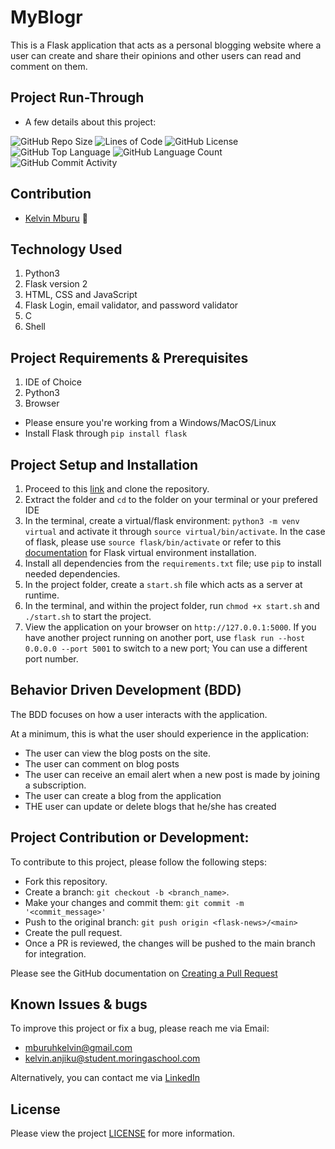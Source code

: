# MyBlogr
This is a Flask application that acts as a personal blogging website where a user can create and share their opinions and other users can read and comment on them.

<!-- ![Site Screenshot](flaskblog/static/profile_pics/Flask-Blog.png) -->

## Project Run-Through
* A few details about this project:

![GitHub Repo Size](https://img.shields.io/github/repo-size/kelvinmburu/my-blogr)
![Lines of Code](https://img.shields.io/tokei/lines/github/kelvinmburu/my-blogr)
![GitHub License](https://img.shields.io/github/license/kelvinmburu/my-blogr)
![GitHub Top Language](https://img.shields.io/github/languages/top/kelvinmburu/my-blogr)
![GitHub Language Count](https://img.shields.io/github/languages/count/kelvinmburu/my-blogr)
![GitHub Commit Activity](https://img.shields.io/github/commit-activity/w/kelvinmburu/my-blogr)

## Contribution
- [Kelvin Mburu](https://github.com/kelvinmburu) 📖

## Technology Used

1. Python3
2. Flask version 2
3. HTML, CSS and JavaScript
4. Flask Login, email validator, and password validator
5. C
6. Shell

## Project Requirements & Prerequisites

1. IDE of Choice
2. Python3
3. Browser

* Please ensure you're working from a Windows/MacOS/Linux
* Install Flask through `pip install flask`

## Project Setup and Installation

1. Proceed to this [link](https://github.com/kelvinmburu/my-blogr.git) and clone the repository.
2. Extract the folder and `cd` to the folder on your terminal or your prefered IDE
3. In the terminal, create a virtual/flask environment: `python3 -m venv virtual` and activate it through `source virtual/bin/activate`. In the case of flask, please use `source flask/bin/activate` or refer to this [documentation](https://stackoverflow.com/questions/31252791/flask-importerror-no-module-named-flask) for Flask virtual environment installation.
4. Install all dependencies from the `requirements.txt` file; use `pip` to install needed dependencies.
5. In the project folder, create a `start.sh` file which acts as a server at runtime.
6. In the terminal, and within the project folder, run `chmod +x start.sh` and `./start.sh` to start the project.
7. View the application on your browser on `http://127.0.0.1:5000`. If you have another project running on another port, use `flask run --host 0.0.0.0 --port 5001` to switch to a new port; You can use a different port number.

## Behavior Driven Development (BDD)

The BDD focuses on how a user interacts with the application.

At a minimum, this is what the user should experience in the application:
* The user can view the blog posts on the site.
* The user can comment on blog posts
* The user can receive an email alert when a new post is made by joining a subscription.
* The user can create a blog from the application
* THE user can update or delete blogs that he/she has created

## Project Contribution or Development:

To contribute to this project, please follow the following steps:
* Fork this repository.
* Create a branch: `git checkout -b <branch_name>`.
* Make your changes and commit them: `git commit -m '<commit_message>'`
* Push to the original branch: `git push origin <flask-news>/<main>`
* Create the pull request.
* Once a PR is reviewed, the changes will be pushed to the main branch for integration.

Please see the GitHub documentation on [Creating a Pull Request](https://help.github.com/en/github/collaborating-with-issues-and-pull-requests/creating-a-pull-request)

## Known Issues & bugs

To improve this project or fix a bug, please reach me via Email:
* [mburuhkelvin@gmail.com](mailto:mburuhkelvin@gmail.com)
* [kelvin.anjiku@student.moringaschool.com](mailto:kelvin.anjiku@student.moringaschool.com)

Alternatively, you can contact me via [LinkedIn](https://www.linkedin.com/in/kelvin-m-560a25135/)

## License

Please view the project [LICENSE](LICENSE) for more information.
